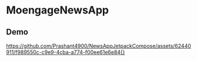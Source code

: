 # MoengageNewsApp
 
## Demo


https://github.com/Prashant4900/NewsAppJetpackCompose/assets/62440911/f989550c-c9e9-4cba-a774-f00ee61e6e84{}


